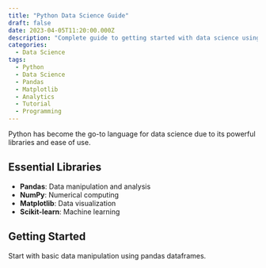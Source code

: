 ```yaml
---
title: "Python Data Science Guide"
draft: false
date: 2023-04-05T11:20:00.000Z
description: "Complete guide to getting started with data science using Python, pandas, and matplotlib."
categories:
  - Data Science
tags:
  - Python
  - Data Science
  - Pandas
  - Matplotlib
  - Analytics
  - Tutorial
  - Programming
---
```


Python has become the go-to language for data science due to its powerful libraries and ease of use.

## Essential Libraries

- **Pandas**: Data manipulation and analysis
- **NumPy**: Numerical computing
- **Matplotlib**: Data visualization
- **Scikit-learn**: Machine learning

## Getting Started

Start with basic data manipulation using pandas dataframes.